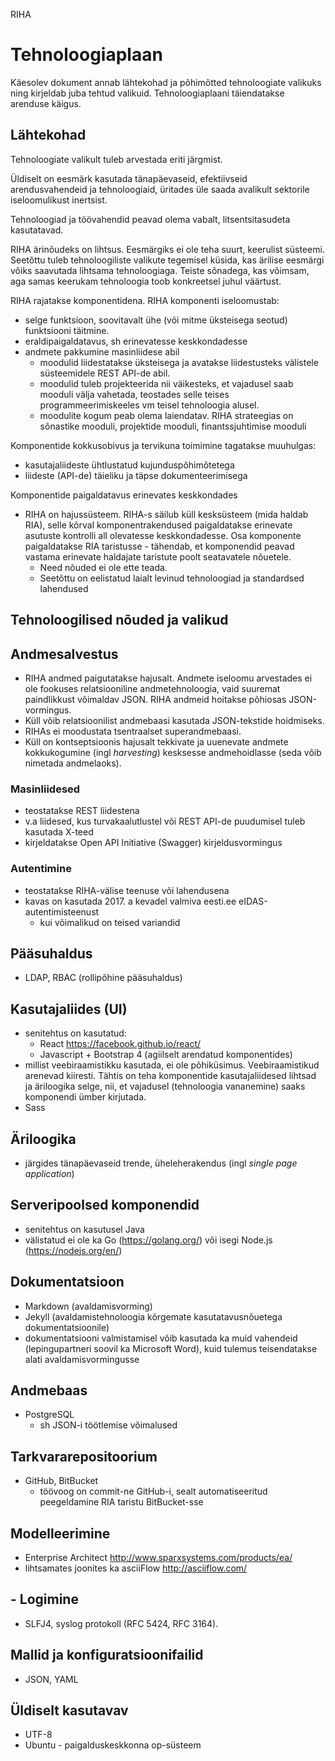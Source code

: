RIHA

# Tehnoloogiaplaan

Käesolev dokument annab lähtekohad ja põhimõtted tehnoloogiate valikuks ning kirjeldab juba tehtud valikuid. Tehnoloogiaplaani täiendatakse arenduse käigus.

## Lähtekohad

Tehnoloogiate valikult tuleb arvestada eriti järgmist.

Üldiselt on eesmärk kasutada tänapäevaseid, efektiivseid arendusvahendeid ja tehnoloogiaid, üritades üle saada avalikult sektorile iseloomulikust inertsist.

Tehnoloogiad ja töövahendid peavad olema vabalt, litsentsitasudeta kasutatavad.

RIHA ärinõudeks on lihtsus. Eesmärgiks ei ole teha suurt, keerulist süsteemi. Seetõttu tuleb tehnoloogiliste valikute tegemisel küsida, kas ärilise eesmärgi võiks saavutada lihtsama tehnoloogiaga. Teiste sõnadega, kas võimsam, aga samas keerukam tehnoloogia toob konkreetsel juhul väärtust.

RIHA rajatakse komponentidena. RIHA komponenti iseloomustab:
- selge funktsioon, soovitavalt ühe (või mitme üksteisega seotud) funktsiooni täitmine.
- eraldipaigaldatavus, sh erinevatesse keskkondadesse
- andmete pakkumine masinliidese abil
  - moodulid liidestatakse üksteisega ja avatakse liidestusteks välistele süsteemidele REST API-de abil.
  - moodulid tuleb projekteerida nii väikesteks, et vajadusel saab mooduli välja vahetada, teostades selle teises programmeerimiskeeles vm teisel tehnoloogia alusel.
  - moodulite kogum peab olema laiendatav. RIHA strateegias on sõnastike mooduli, projektide mooduli, finantssjuhtimise mooduli

Komponentide kokkusobivus ja tervikuna toimimine tagatakse muuhulgas:
  - kasutajaliideste ühtlustatud kujunduspõhimõtetega
  - liideste (API-de) täieliku ja täpse dokumenteerimisega
  
Komponentide paigaldatavus erinevates keskkondades   
- RIHA on hajussüsteem. RIHA-s säilub küll kesksüsteem (mida haldab RIA), selle kõrval komponentrakendused paigaldatakse erinevate asutuste kontrolli all olevatesse keskkondadesse.
Osa komponente paigaldatakse RIA taristusse  - tähendab, et komponendid peavad vastama erinevate haldajate taristute poolt seatavatele nõuetele.
  - Need nõuded ei ole ette teada. 
  - Seetõttu on eelistatud laialt levinud tehnoloogiad ja standardsed lahendused

## Tehnoloogilised nõuded ja valikud

## Andmesalvestus
- RIHA andmed paigutatakse hajusalt. Andmete iseloomu arvestades ei ole fookuses relatsiooniline andmetehnoloogia, vaid suuremat paindlikkust võimaldav JSON. RIHA andmeid hoitakse põhiosas JSON-vormingus.
 - Küll võib relatsioonilist andmebaasi kasutada JSON-tekstide hoidmiseks. 
- RIHAs ei moodustata tsentraalset superandmebaasi. 
- Küll on kontseptsioonis hajusalt tekkivate ja uuenevate andmete kokkukogumine (ingl _harvesting_) kesksesse andmehoidlasse (seda võib nimetada andmelaoks). 

### Masinliidesed
- teostatakse REST liidestena
- v.a liidesed, kus turvakaalutlustel või REST API-de puudumisel tuleb kasutada X-teed
- kirjeldatakse Open API Initiative (Swagger) kirjeldusvormingus

### Autentimine
- teostatakse RIHA-välise teenuse või lahendusena
- kavas on kasutada 2017. a kevadel valmiva eesti.ee eIDAS-autentimisteenust
  - kui võimalikud on teised variandid

## Pääsuhaldus
 - LDAP, RBAC (rollipõhine pääsuhaldus)

## Kasutajaliides (UI)
 - senitehtus on kasutatud:
   - React https://facebook.github.io/react/
   - Javascript + Bootstrap 4 (agiilselt arendatud komponentides)
 - millist veebiraamistikku kasutada, ei ole põhiküsimus. Veebiraamistikud arenevad kiiresti. Tähtis on teha komponentide kasutajaliidesed lihtsad ja äriloogika selge, nii, et vajadusel (tehnoloogia vananemine) saaks komponendi ümber kirjutada.
 - Sass

## Äriloogika
  - järgides tänapäevaseid trende, üheleherakendus (ingl _single page application_)
  
## Serveripoolsed komponendid
  - senitehtus on kasutusel Java
  - välistatud ei ole ka Go (https://golang.org/) või isegi Node.js (https://nodejs.org/en/)

## Dokumentatsioon
  - Markdown (avaldamisvorming)
  - Jekyll (avaldamistehnoloogia kõrgemate kasutatavusnõuetega dokumentatsioonile)
  - dokumentatsiooni valmistamisel võib kasutada ka muid vahendeid (lepingupartneri soovil ka Microsoft Word), kuid tulemus teisendatakse alati avaldamisvormingusse

## Andmebaas
  - PostgreSQL
    - sh JSON-i töötlemise võimalused
  
## Tarkvararepositoorium
  - GitHub, BitBucket
    - töövoog on commit-ne GitHub-i, sealt automatiseeritud peegeldamine RIA taristu BitBucket-sse

## Modelleerimine
  - Enterprise Architect http://www.sparxsystems.com/products/ea/ 
  - lihtsamates joonites ka asciiFlow http://asciiflow.com/ 

## - Logimine
  - SLFJ4, syslog protokoll (RFC 5424, RFC 3164). 

## Mallid ja konfiguratsioonifailid
  - JSON, YAML
 
##  Üldiselt kasutavav
  - UTF-8
  - Ubuntu - paigalduskeskkonna op-süsteem
  
  

